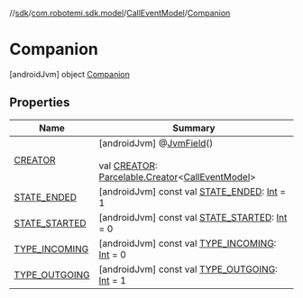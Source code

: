 //[sdk](../../../../index.md)/[com.robotemi.sdk.model](../../index.md)/[CallEventModel](../index.md)/[Companion](index.md)



# Companion  
 [androidJvm] object [Companion](index.md)   


## Properties  
  
|  Name |  Summary | 
|---|---|
| <a name="com.robotemi.sdk.model/CallEventModel.Companion/CREATOR/#/PointingToDeclaration/"></a>[CREATOR](-c-r-e-a-t-o-r.md)| <a name="com.robotemi.sdk.model/CallEventModel.Companion/CREATOR/#/PointingToDeclaration/"></a> [androidJvm] @[JvmField](https://kotlinlang.org/api/latest/jvm/stdlib/kotlin.jvm/-jvm-field/index.html)()  <br>  <br>val [CREATOR](-c-r-e-a-t-o-r.md): [Parcelable.Creator](https://developer.android.com/reference/kotlin/android/os/Parcelable.Creator.html)<[CallEventModel](../index.md)>   <br>|
| <a name="com.robotemi.sdk.model/CallEventModel.Companion/STATE_ENDED/#/PointingToDeclaration/"></a>[STATE_ENDED](-s-t-a-t-e_-e-n-d-e-d.md)| <a name="com.robotemi.sdk.model/CallEventModel.Companion/STATE_ENDED/#/PointingToDeclaration/"></a> [androidJvm] const val [STATE_ENDED](-s-t-a-t-e_-e-n-d-e-d.md): [Int](https://kotlinlang.org/api/latest/jvm/stdlib/kotlin/-int/index.html) = 1   <br>|
| <a name="com.robotemi.sdk.model/CallEventModel.Companion/STATE_STARTED/#/PointingToDeclaration/"></a>[STATE_STARTED](-s-t-a-t-e_-s-t-a-r-t-e-d.md)| <a name="com.robotemi.sdk.model/CallEventModel.Companion/STATE_STARTED/#/PointingToDeclaration/"></a> [androidJvm] const val [STATE_STARTED](-s-t-a-t-e_-s-t-a-r-t-e-d.md): [Int](https://kotlinlang.org/api/latest/jvm/stdlib/kotlin/-int/index.html) = 0   <br>|
| <a name="com.robotemi.sdk.model/CallEventModel.Companion/TYPE_INCOMING/#/PointingToDeclaration/"></a>[TYPE_INCOMING](-t-y-p-e_-i-n-c-o-m-i-n-g.md)| <a name="com.robotemi.sdk.model/CallEventModel.Companion/TYPE_INCOMING/#/PointingToDeclaration/"></a> [androidJvm] const val [TYPE_INCOMING](-t-y-p-e_-i-n-c-o-m-i-n-g.md): [Int](https://kotlinlang.org/api/latest/jvm/stdlib/kotlin/-int/index.html) = 0   <br>|
| <a name="com.robotemi.sdk.model/CallEventModel.Companion/TYPE_OUTGOING/#/PointingToDeclaration/"></a>[TYPE_OUTGOING](-t-y-p-e_-o-u-t-g-o-i-n-g.md)| <a name="com.robotemi.sdk.model/CallEventModel.Companion/TYPE_OUTGOING/#/PointingToDeclaration/"></a> [androidJvm] const val [TYPE_OUTGOING](-t-y-p-e_-o-u-t-g-o-i-n-g.md): [Int](https://kotlinlang.org/api/latest/jvm/stdlib/kotlin/-int/index.html) = 1   <br>|

